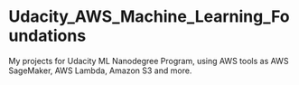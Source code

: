 # Udacity_AWS_Machine_Learning_Foundations
My projects for Udacity ML Nanodegree Program, using AWS tools as AWS SageMaker, AWS Lambda, Amazon S3 and more.
